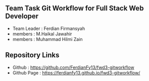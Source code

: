 ## Team Task Git Workflow for Full Stack Web Developer
- Team Leader : Ferdian Firmansyah
- members : M.Haikal Jawahir
- members : Muhammad Hilmi Zain

## Repository Links
- Github : https://github.com/FerdianFy13/fwd3-gitworkflow
- Github Page : https://ferdianfy13.github.io/fwd3-gitworkflow/
